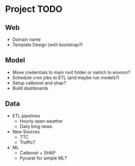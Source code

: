 Project TODO
===

Web
---
*   Domain name
*   Template Design (with bootstrap?)

Model
---
*   Move credentials to main root folder or swtich to environ?
*   Schedule cron jobs to ETL (and maybe run models?)
*   Setup catboost and shap?
*   Build dashboards

Data
---
*   ETL pipelines
    *   Hourly open weather
    *   Daily bing news
*   New Sources
    *   TTC
    *   Traffic?
*   ML
    *   Catboost + SHAP
    *   Pycaret for simple ML?